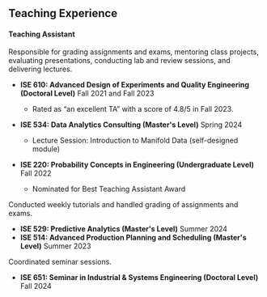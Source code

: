 <h1 id="teaching"></h1>

<h2>
  Teaching Experience
</h2>


#### Teaching Assistant

Responsible for grading assignments and exams, mentoring class projects, evaluating presentations, conducting lab and review sessions, and delivering lectures.

- **ISE 610: Advanced Design of Experiments and Quality Engineering (Doctoral Level)** Fall 2021 and Fall 2023
  - Rated as “an excellent TA” with a score of 4.8/5 in Fall 2023.

- **ISE 534: Data Analytics Consulting (Master's Level)** Spring 2024
  - Lecture Session: Introduction to Manifold Data (self-designed module)

- **ISE 220: Probability Concepts in Engineering (Undergraduate Level)** Fall 2022
  - Nominated for Best Teaching Assistant Award

Conducted weekly tutorials and handled grading of assignments and exams.

- **ISE 529: Predictive Analytics (Master's Level)** Summer 2024
- **ISE 514: Advanced Production Planning and Scheduling (Master's Level)** Summer 2023

Coordinated seminar sessions.

- **ISE 651: Seminar in Industrial & Systems Engineering (Doctoral Level)** Fall 2024
